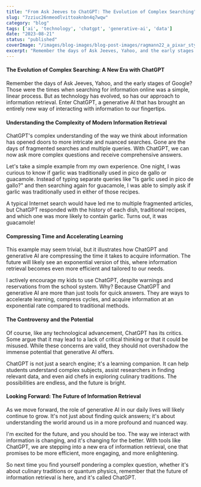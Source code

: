 ```yaml
---
title: "From Ask Jeeves to ChatGPT: The Evolution of Complex Searching"
slug: "7zziuc26nmeodlvittoaknbn4q7wqw"
category: "blog"
tags: ['ai', 'technology', 'chatgpt', 'generative-ai', 'data']
date: "2023-08-21"
status: "published"
coverImage: "/images/blog-images/blog-post-images/ragmann22_a_pixar_style_image_of_a_person_looking_at_their_lapt_d86253fc-56b9-4583-bd70-138ae924fe73.png"
excerpt: "Remember the days of Ask Jeeves, Yahoo, and the early stages of Google? Those were the times when searching for information online was a simple, linear process. But as technology has evolved, so ha..."
---
```


#### The Evolution of Complex Searching: A New Era with ChatGPT

Remember the days of Ask Jeeves, Yahoo, and the early stages of Google? Those were the times when searching for information online was a simple, linear process. But as technology has evolved, so has our approach to information retrieval. Enter ChatGPT, a generative AI that has brought an entirely new way of interacting with information to our fingertips.

#### Understanding the Complexity of Modern Information Retrieval

ChatGPT's complex understanding of the way we think about information has opened doors to more intricate and nuanced searches. Gone are the days of fragmented searches and multiple queries. With ChatGPT, we can now ask more complex questions and receive comprehensive answers.

Let's take a simple example from my own experience. One night, I was curious to know if garlic was traditionally used in pico de gallo or guacamole. Instead of typing separate queries like "Is garlic used in pico de gallo?" and then searching again for guacamole, I was able to simply ask if garlic was traditionally used in either of those recipes.

A typical Internet search would have led me to multiple fragmented articles, but ChatGPT responded with the history of each dish, traditional recipes, and which one was more likely to contain garlic. Turns out, it was guacamole!

#### Compressing Time and Accelerating Learning

This example may seem trivial, but it illustrates how ChatGPT and generative AI are compressing the time it takes to acquire information. The future will likely see an exponential version of this, where information retrieval becomes even more efficient and tailored to our needs.

I actively encourage my kids to use ChatGPT, despite warnings and reservations from the school system. Why? Because ChatGPT and generative AI are more than just tools for quick answers. They are ways to accelerate learning, compress cycles, and acquire information at an exponential rate compared to traditional methods.

#### The Controversy and the Potential

Of course, like any technological advancement, ChatGPT has its critics. Some argue that it may lead to a lack of critical thinking or that it could be misused. While these concerns are valid, they should not overshadow the immense potential that generative AI offers.

ChatGPT is not just a search engine; it's a learning companion. It can help students understand complex subjects, assist researchers in finding relevant data, and even aid chefs in exploring culinary traditions. The possibilities are endless, and the future is bright.

#### Looking Forward: The Future of Information Retrieval

As we move forward, the role of generative AI in our daily lives will likely continue to grow. It's not just about finding quick answers; it's about understanding the world around us in a more profound and nuanced way.

I'm excited for the future, and you should be too. The way we interact with information is changing, and it's changing for the better. With tools like ChatGPT, we are stepping into a new era of information retrieval, one that promises to be more efficient, more engaging, and more enlightening.

So next time you find yourself pondering a complex question, whether it's about culinary traditions or quantum physics, remember that the future of information retrieval is here, and it's called ChatGPT.

